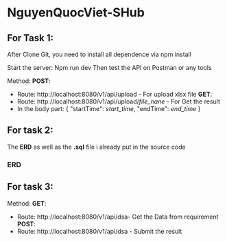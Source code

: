 # NguyenQuocViet-SHub


## For Task 1:
After Clone Git, you need to install all dependence via npm install

Start the server: Npm run dev
Then test the API on Postman or any tools

Method: 
**POST**: 
* Route: http://localhost:8080/v1/api/upload - For upload xlsx file
**GET**: 
* Route: http://localhost:8080/v1/api/upload/*file_nane* - For Get the result
* In the body part: 
{
    "startTime": *start_time*,
    "endTime": *end_time*
}

## For task 2:
The **ERD** as well as the **.sql** file  i already put in the source code
### ERD
[ERD]: https://github.com/nguyenquocviet2007/NguyenQuocViet-SHub/blob/main/ERD.png?raw=true

## For task 3:
Method: 
**GET**: 
* Route: http://localhost:8080/v1/api/dsa- Get the Data from requirement
**POST**: 
* Route: http://localhost:8080/v1/api/dsa - Submit the result 